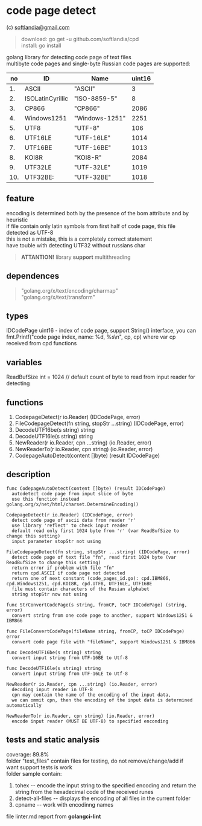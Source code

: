 # code page detect #

(c) softlandia@gmail.com

>download: go get -u github.com/softlandia/cpd  
>install: go install

golang library for detecting code page of text files  
multibyte code pages and single-byte Russian code pages are supported:

| no | ID               | Name           | uint16  |
| -- | ---------------- | -------------- | ------- |
| 1. | ASCII            | "ASCII"        |      3  |
| 2. | ISOLatinCyrillic | "ISO-8859-5"   |      8  |
| 3. | CP866            | "CP866"        |   2086  |
| 4. | Windows1251      | "Windows-1251" |   2251  |
| 5. | UTF8             | "UTF-8"        |    106  |
| 6. | UTF16LE          | "UTF-16LE"     |   1014  |
| 7. | UTF16BE          | "UTF-16BE"     |   1013  |
| 8. | KOI8R            | "KOI8-R"       |   2084  |
| 9. | UTF32LE          | "UTF-32LE"     |   1019  |
| 10.| UTF32BE:         | "UTF-32BE"     |   1018  |

## feature ##

encoding is determined both by the presence of the bom attribute and by heuristic  
if file contain only latin symbols from first half of code page, this file detected as UTF-8  
this is not a mistake, this is a completely correct statement  
have touble with detecting UTF32 without russians char

>__ATTANTION!__
>library __support__ multithreading

## dependences ##

>"golang.org/x/text/encoding/charmap"  
>"golang.org/x/text/transform"  

## types ##

IDCodePage uint16 - index of code page, support String() interface, you can fmt.Printf("code page index, name: %d, %s\n", cp, cp) where var cp received from cpd functions

## variables ##

ReadBufSize int = 1024 // default count of byte to read from input reader for detecting  

## functions ##

1. CodepageDetect(r io.Reader) (IDCodePage, error)
2. FileCodepageDetect(fn string, stopStr ...string) (IDCodePage, error)
3. DecodeUTF16be(s string) string
4. DecodeUTF16le(s string) string
5. NewReader(r io.Reader, cpn ...string) (io.Reader, error)
6. NewReaderTo(r io.Reader, cpn string) (io.Reader, error)
7. CodepageAutoDetect(content []byte) (result IDCodePage)

## description ##

    func CodepageAutoDetect(content []byte) (result IDCodePage) 
      autodetect code page from input slice of byte
      use this function instead golang.org/x/net/html/charset.DetermineEncoding()

    CodepageDetect(r io.Reader) (IDCodePage, error)
      detect code page of ascii data from reader 'r' 
      use library 'reflect' to check input reader
      default read only first 1024 byte from 'r' (var ReadBufSize to change this setting)
      input parameter stopStr not using

    FileCodepageDetect(fn string, stopStr ...string) (IDCodePage, error)
      detect code page of text file "fn", read first 1024 byte (var ReadBufSize to change this setting)
      return error if problem with file "fn"
      return cpd.ASCII if code page not detected
      return one of next constant (code_pages_id.go): cpd.IBM866, cpd.Windows1251, cpd.KOI8R, cpd.UTF8, UTF16LE, UTF16BE
      file must contain characters of the Rusian alphabet
      string stopStr now not using

    func StrConvertCodePage(s string, fromCP, toCP IDCodePage) (string, error)  
      convert string from one code page to another, support Windows1251 & IBM866

    func FileConvertCodePage(fileName string, fromCP, toCP IDCodePage) error
      convert code page file with "fileName", support Windows1251 & IBM866

    func DecodeUTF16be(s string) string 
      convert input string from UTF-16BE to Utf-8

    func DecodeUTF16le(s string) string 
      convert input string from UTF-16LE to Utf-8

    NewReader(r io.Reader, cpn ...string) (io.Reader, error)
      decoding input reader in UTF-8
      cpn may contain the name of the encoding of the input data, 
      we can ommit cpn, then the encoding of the input data is determined automatically

    NewReaderTo(r io.Reader, cpn string) (io.Reader, error)
      encode input reader (MUST BE UTF-8) to specified enconding

## tests and static analysis ##

coverage: 89.8%  
folder "test_files" contain files for testing, do not remove/change/add if want support tests is work  
folder sample contain:

1. tohex -- encode the input string to the specified encoding and return the string from the hexadecimal code of the received runes
2. detect-all-files -- displays the encoding of all files in the current folder
3. cpname -- work with encodinng names

file linter.md report from __golangci-lint__
